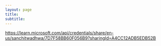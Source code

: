 ```yaml
---
layout: page
title: 
subtitle: 
---
```


https://learn.microsoft.com/api/credentials/share/en-us/sanchitwadhwa/7D7F58BB60F056B9?sharingId=A4CC12ADB5EDB52B